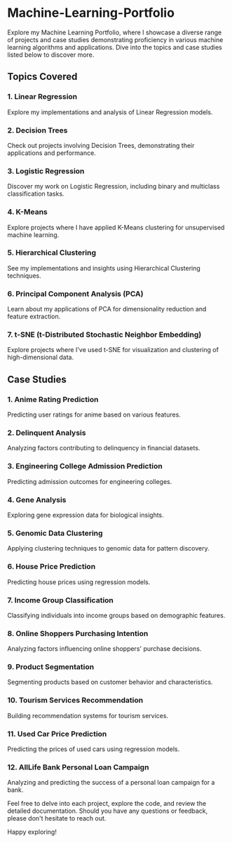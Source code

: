 # Machine-Learning-Portfolio
Explore my Machine Learning Portfolio, where I showcase a diverse range of projects and case studies demonstrating proficiency in various machine learning algorithms and applications. Dive into the topics and case studies listed below to discover more.

## Topics Covered
### 1. Linear Regression
Explore my implementations and analysis of Linear Regression models.

### 2. Decision Trees
Check out projects involving Decision Trees, demonstrating their applications and performance.

### 3. Logistic Regression
Discover my work on Logistic Regression, including binary and multiclass classification tasks.

### 4. K-Means
Explore projects where I have applied K-Means clustering for unsupervised machine learning.

### 5. Hierarchical Clustering
See my implementations and insights using Hierarchical Clustering techniques.

### 6. Principal Component Analysis (PCA)
Learn about my applications of PCA for dimensionality reduction and feature extraction.

### 7. t-SNE (t-Distributed Stochastic Neighbor Embedding)
Explore projects where I've used t-SNE for visualization and clustering of high-dimensional data.

## Case Studies
### 1. Anime Rating Prediction
Predicting user ratings for anime based on various features.

### 2. Delinquent Analysis
Analyzing factors contributing to delinquency in financial datasets.

### 3. Engineering College Admission Prediction
Predicting admission outcomes for engineering colleges.

### 4. Gene Analysis
Exploring gene expression data for biological insights.

### 5. Genomic Data Clustering
Applying clustering techniques to genomic data for pattern discovery.

### 6. House Price Prediction
Predicting house prices using regression models.

### 7. Income Group Classification
Classifying individuals into income groups based on demographic features.

### 8. Online Shoppers Purchasing Intention
Analyzing factors influencing online shoppers' purchase decisions.

### 9. Product Segmentation
Segmenting products based on customer behavior and characteristics.

### 10. Tourism Services Recommendation
Building recommendation systems for tourism services.

### 11. Used Car Price Prediction
Predicting the prices of used cars using regression models.

### 12. AllLife Bank Personal Loan Campaign
Analyzing and predicting the success of a personal loan campaign for a bank.

Feel free to delve into each project, explore the code, and review the detailed documentation. Should you have any questions or feedback, please don't hesitate to reach out.

Happy exploring!
